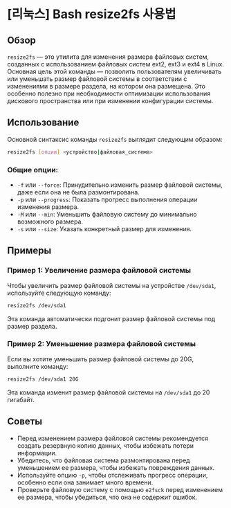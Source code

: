 # [리눅스] Bash resize2fs 사용법

## Обзор
`resize2fs` — это утилита для изменения размера файловых систем, созданных с использованием файловых систем ext2, ext3 и ext4 в Linux. Основная цель этой команды — позволить пользователям увеличивать или уменьшать размер файловой системы в соответствии с изменениями в размере раздела, на котором она размещена. Это особенно полезно при необходимости оптимизации использования дискового пространства или при изменении конфигурации системы.

## Использование
Основной синтаксис команды `resize2fs` выглядит следующим образом:

```bash
resize2fs [опции] <устройство|файловая_система>
```

### Общие опции:
- `-f` или `--force`: Принудительно изменить размер файловой системы, даже если она не была размонтирована.
- `-p` или `--progress`: Показать прогресс выполнения операции изменения размера.
- `-M` или `--min`: Уменьшить файловую систему до минимально возможного размера.
- `-s` или `--size`: Указать конкретный размер для изменения.

## Примеры
### Пример 1: Увеличение размера файловой системы
Чтобы увеличить размер файловой системы на устройстве `/dev/sda1`, используйте следующую команду:

```bash
resize2fs /dev/sda1
```

Эта команда автоматически подгонит размер файловой системы под размер раздела.

### Пример 2: Уменьшение размера файловой системы
Если вы хотите уменьшить размер файловой системы до 20G, выполните команду:

```bash
resize2fs /dev/sda1 20G
```

Эта команда изменит размер файловой системы на `/dev/sda1` до 20 гигабайт.

## Советы
- Перед изменением размера файловой системы рекомендуется создать резервную копию данных, чтобы избежать потери информации.
- Убедитесь, что файловая система размонтирована перед уменьшением ее размера, чтобы избежать повреждения данных.
- Используйте опцию `-p`, чтобы отслеживать прогресс операции, особенно если она занимает много времени.
- Проверьте файловую систему с помощью `e2fsck` перед изменением ее размера, чтобы убедиться, что она не содержит ошибок.
